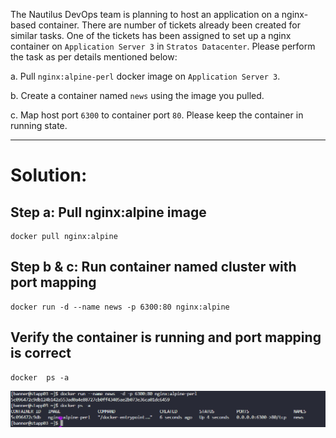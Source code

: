 The Nautilus DevOps team is planning to host an application on a nginx-based container. There are number of tickets already been created for similar tasks. One of the tickets has been assigned to set up a nginx container on `Application Server 3` in `Stratos Datacenter`. Please perform the task as per details mentioned below:

a. Pull `nginx:alpine-perl` docker image on `Application Server 3`.  

b. Create a container named `news` using the image you pulled.  

c. Map host port `6300` to container port `80`. Please keep the container in running state.

---

# Solution: 

## Step a: Pull nginx:alpine image
```
docker pull nginx:alpine
```

## Step b & c: Run container named cluster with port mapping
```
docker run -d --name news -p 6300:80 nginx:alpine
```
## Verify the container is running and port mapping is correct
``` 
docker  ps -a
```
![alt text](image.png)